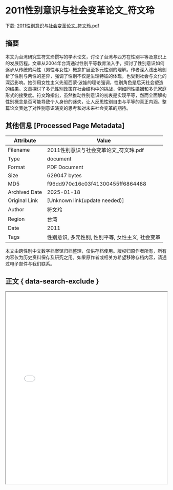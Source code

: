 # 2011性别意识与社会变革论文_符文玲

<!-- tcd_download_link -->
下载: <a href="../2011性别意识与社会变革论文_符文玲.pdf" download>2011性别意识与社会变革论文_符文玲.pdf</a>
<!-- tcd_download_link_end -->

## 摘要

<!-- tcd_abstract -->
本文为台湾研究生符文玲撰写的学术论文，讨论了台湾与西方在性别平等及意识上的发展历程。文章从2004年台湾通过性别平等教育法入手，探讨了性别意识如何逐步从传统的两性（男性与女性）概念扩展至多元性别的理解。作者深入浅出地剖析了性别与两性的差异，强调了性别不仅是生理特征的体现，也受到社会与文化的深远影响。她引用女性主义先驱西蒙·波娃的理论强调，性别角色是后天社会塑造的结果。文章探讨了多元性别政策在社会结构中的挑战，例如同性婚姻和多元家庭形式的接受度。符文玲指出，虽然推动性别意识的初衷是实现平等，然而全面解构性别概念是否可能导致个人身份的迷失，让人反思性别自由与平等的真正内涵。整篇论文表达了对性别意识演变的思考和对未来社会变革的期待。

<!-- tcd_abstract_end -->

## 其他信息 [Processed Page Metadata]

| Attribute       | Value                                  |
|-----------------|----------------------------------------|
| Filename        | 2011性别意识与社会变革论文_符文玲.pdf                             |
| Type            | document                                 |
| Format          | PDF Document                               |
| Size            | 629047 bytes                           |
| MD5             | f96dd970c16c03f41300455ff6864488                                  |
| Archived Date   | 2025-01-18                             |
| Original Link   | [Unknown link(update needed)]                         |
| Author          | 符文玲                               |
| Region          | 台湾                               |
| Date            | 2011                                 |
| Tags            | 性别意识, 多元性别, 性别平等, 女性主义, 社会变革                                 |

本文由跨性别中文数字档案馆归档整理，仅供存档使用。版权归原作者所有，所有内容仅为历史资料保存及研究之用。如果原作者或相关方希望移除存档内容，请通过电子邮件与我们联系。

## 正文 { data-search-exclude }

<!-- tcd_main_text -->
<iframe src="../2011性别意识与社会变革论文_符文玲.pdf" width="100%" height="600px">
    <p>无法显示PDF，请下载查看。</p>
</iframe>
<!-- tcd_main_text_end -->

